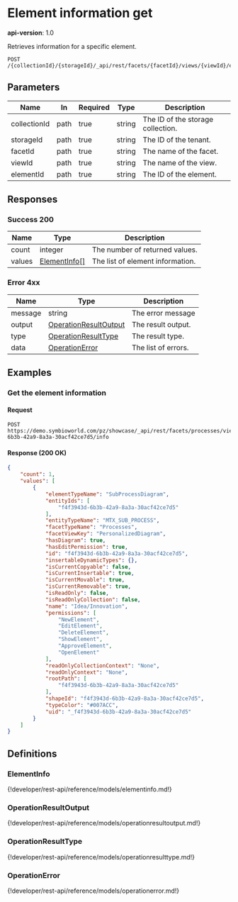 # Element information get

**api-version**: 1.0

Retrieves information for a specific element.

```
POST /{collectionId}/{storageId}/_api/rest/facets/{facetId}/views/{viewId}/elements/{elementId}/info
```

## Parameters

| Name | In | Required | Type | Description |
|---|---|---|---|---|
| collectionId | path | true | string | The ID of the storage collection. |
| storageId | path | true | string | The ID of the tenant. |
| facetId | path | true | string | The name of the facet. |
| viewId | path | true | string | The name of the view. |
| elementId | path | true | string | The ID of the element. |

## Responses

### Success 200

| Name | Type | Description |
|---|---|---|
| count | integer | The number of returned values. |
| values | [ElementInfo[]](#elementinfo) | The list of element information. |

### Error 4xx

| Name | Type | Description |
|---|---|---|
| message | string | The error message |
| output | [OperationResultOutput](#operationresultoutput) | The result output. |
| type | [OperationResultType](#operationresulttype) | The result type. |
| data | [OperationError](#operationerror) | The list of errors. |

## Examples

### Get the element information

#### Request
```
POST https://demo.symbioworld.com/pz/showcase/_api/rest/facets/processes/views/detail/elements/f4f3943d-6b3b-42a9-8a3a-30acf42ce7d5/info
```

#### Response (200 OK)
```json
{
    "count": 1,
    "values": [
        {
            "elementTypeName": "SubProcessDiagram",
            "entityIds": [
                "f4f3943d-6b3b-42a9-8a3a-30acf42ce7d5"
            ],
            "entityTypeName": "MTX_SUB_PROCESS",
            "facetTypeName": "Processes",
            "facetViewKey": "PersonalizedDiagram",
            "hasDiagram": true,
            "hasEditPermission": true,
            "id": "f4f3943d-6b3b-42a9-8a3a-30acf42ce7d5",
            "insertableDynamicTypes": {},
            "isCurrentCopyable": false,
            "isCurrentInsertable": true,
            "isCurrentMovable": true,
            "isCurrentRemovable": true,
            "isReadOnly": false,
            "isReadOnlyCollection": false,
            "name": "Idea/Innovation",
            "permissions": [
                "NewElement",
                "EditElement",
                "DeleteElement",
                "ShowElement",
                "ApproveElement",
                "OpenElement"
            ],
            "readOnlyCollectionContext": "None",
            "readOnlyContext": "None",
            "rootPath": [
                "f4f3943d-6b3b-42a9-8a3a-30acf42ce7d5"
            ],
            "shapeId": "f4f3943d-6b3b-42a9-8a3a-30acf42ce7d5",
            "typeColor": "#007ACC",
            "uid": "_f4f3943d-6b3b-42a9-8a3a-30acf42ce7d5"
        }
    ]
}
```

## Definitions

### ElementInfo
{!developer/rest-api/reference/models/elementinfo.md!}

### OperationResultOutput
{!developer/rest-api/reference/models/operationresultoutput.md!}

### OperationResultType
{!developer/rest-api/reference/models/operationresulttype.md!}

### OperationError
{!developer/rest-api/reference/models/operationerror.md!}

